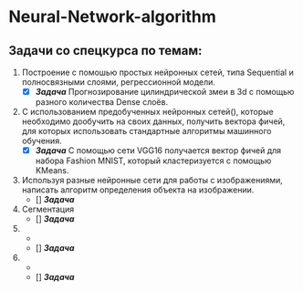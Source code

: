 # Neural-Network-algorithm
## Задачи со спецкурса по темам:
1. Построение с помошью простых нейронных сетей, типа Sequential и полносвязными слоями, регрессионной модели.
   - [X] ***Задача*** Прогнозирование цилиндрической змеи в 3d с помощью разного количества Dense слоёв.
2. С использованием предобученных нейронных сетей(), которые необходимо дообучить на своих данных, получить вектора фичей, для которых использовать стандартные алгоритмы машинного обучения.
   - [X] ***Задача*** С помощью сети VGG16 получается вектор фичей для набора Fashion MNIST, который кластеризуется с помощью KMeans. 
3. Используя разные нейронные сети для работы с изображениями, написать алгоритм определения объекта на изображении. 
   - [] ***Задача***
4. Сегментация
   - [] ***Задача***
5. -
   - [] ***Задача***
6. -
   - [] ***Задача***
